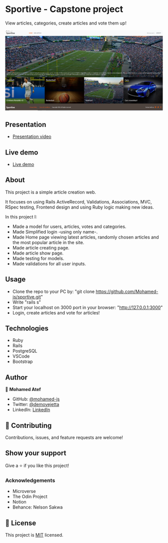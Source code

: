 # Sportive - Capstone project

View articles, categories, create articles and vote them up!


![screenshot](screenshot.png)


## Presentation
- [Presentation video](https://www.loom.com/share/1bc51aabb4934e97ab2a1290abb45542)


## Live demo
- [Live demo](https://sportive-dev.herokuapp.com/)



## About

This project is a simple article creation web.

It focuses on using Rails ActiveRecord, Validations, Associations, MVC, RSpec testing, Frontend design and using Ruby logic making new ideas.

In this project I:

- Made a model for users, articles, votes and categories.
- Made Simplified login -using only name-.
- Made Home page viewing latest articles, randomly chosen articles and the most popular article in the site.
- Made article creating page.
- Made article show page.
- Made testing for models.
- Made validations for all user inputs.


## Usage

- Clone the repo to your PC by: "git clone https://github.com/Mohamed-js/sportive.git"
- Write "rails s"
- Start your localhost on 3000 port in your browser: "http://127.0.0.1:3000"
- Login, create articles and vote for articles!

## Technologies

- Ruby
- Rails
- PostgreSQL
- VSCode
- Bootstrap

## Author

👤 **Mohamed Atef**

- GitHub: [@mohamed-js](https://github.com/Mohamed-js)
- Twitter: [@demovejetta](https://twitter.com/demovejetta)
- LinkedIn: [LinkedIn](https://www.linkedin.com/in/mohamed-js/)


## 🤝 Contributing

Contributions, issues, and feature requests are welcome!

## Show your support

Give a ⭐️ if you like this project!

### Acknowledgements

- Microverse
- The Odin Project
- Notion
- Behance: Nelson Sakwa

## 📝 License

This project is [MIT](./LICENSE) licensed.
